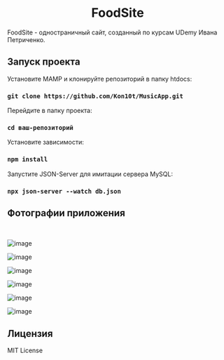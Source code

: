 <h1 align="center">FoodSite</h1>
FoodSite - одностраничный сайт, созданный по курсам UDemy Ивана Петриченко.  

## Запуск проекта
Установите MAMP и клонируйте репозиторий в папку htdocs:
### `git clone https://github.com/Kon10t/MusicApp.git`
Перейдите в папку проекта:
### `cd ваш-репозиторий`
Установите зависимости:
### `npm install`
Запустите JSON-Server для имитации сервера MySQL:
### `npx json-server --watch db.json`

## Фотографии приложения
<br>

![image](https://github.com/Kon10t/FoodSite/assets/101184174/7c9c006e-4118-4fb9-ae76-6985d5436e2c)
<br>

![image](https://github.com/Kon10t/FoodSite/assets/101184174/0bbe70af-f730-4fc5-b14d-a0d5ef7776a0)
<br>

![image](https://github.com/Kon10t/FoodSite/assets/101184174/98748b7d-a22f-4355-b82f-eda54e5e5618)
<br>

![image](https://github.com/Kon10t/FoodSite/assets/101184174/80bec1e5-9875-4662-b41d-5cd42e33b280)
<br>

![image](https://github.com/Kon10t/FoodSite/assets/101184174/8fb01612-ea8a-49ea-a20b-5329e44f8d96)
<br>

![image](https://github.com/Kon10t/FoodSite/assets/101184174/37bc52c8-3ca3-4fc0-b259-9702a4e2f6ba)
<br>

## Лицензия
MIT License
